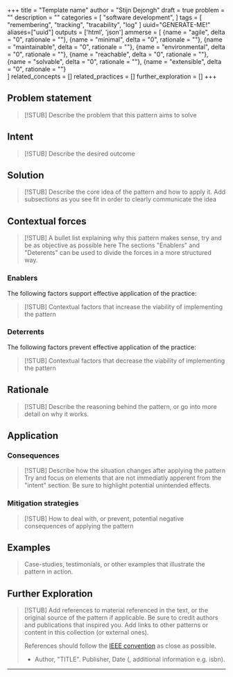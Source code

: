 +++
title = "Template name"
author = "Stijn Dejongh"
draft = true
problem = ""
description = ""
categories = [
    "software development",
]
tags = [
    "remembering", "tracking", "tracability", "log"
]
uuid="GENERATE-ME!"
aliases=["uuid"]
outputs = ['html', 'json']
ammerse = [
    {name = "agile", delta = "0", rationale = ""},
    {name = "minimal", delta = "0", rationale = ""},
    {name = "maintainable", delta = "0", rationale = ""},
    {name = "environmental", delta = "0", rationale = ""},
    {name = "reachable", delta = "0", rationale = ""},
    {name = "solvable", delta = "0", rationale = ""},
    {name = "extensible", delta = "0", rationale = ""}    
]
related_concepts = []
related_practices = []
further_exploration = []
+++

## Problem statement

> [!STUB]
> Describe the problem that this pattern aims to solve

## Intent
> [!STUB]
> Describe the desired outcome

## Solution

> [!STUB]
> Describe the core idea of the pattern and how to apply it.
> Add subsections as you see fit in order to clearly communicate the idea

## Contextual forces

> [!STUB]
> A bullet list explaining why this pattern makes sense, try and be as objective as possible here
> The sections "Enablers" and "Deterents" can be used to divide the forces in a more structured way.

### Enablers
The following factors support effective application of the practice:

> [!STUB]
> Contextual factors that increase the viability of implementing the pattern

### Deterrents
The following factors prevent effective application of the practice:

> [!STUB]
> Contextual factors that decrease the viability of implementing the pattern

## Rationale

> [!STUB]
> Describe the reasoning behind the pattern, or go into more detail on why it works.

## Application

### Consequences

> [!STUB]
> Describe how the situation changes after applying the pattern
> Try and focus on elements that are not immediatly apperent from the "intent" section.
> Be sure to highlight potential unintended effects.

### Mitigation strategies

> [!STUB]
> How to deal with, or prevent, potential negative consequences of applying the pattern

## Examples

> Case-studies, testimonials, or other examples that illustrate the pattern in action.

## Further Exploration

> [!STUB]
> Add references to material referenced in the text, or the original source of the pattern if applicable.
> Be sure to credit authors and publications that inspired you.
> Add links to other patterns or content in this collection (or external ones).
>
> References should follow the [IEEE convention](https://www.scribbr.com/ieee/ieee-reference-page/) as close as possible.
> * Author, "TITLE". Publisher, Date (, additional information e.g. isbn).

---


